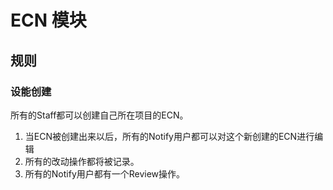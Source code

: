 # ECN 模块

## 规则

### 设能创建

所有的Staff都可以创建自己所在项目的ECN。

1. 当ECN被创建出来以后，所有的Notify用户都可以对这个新创建的ECN进行编辑
2. 所有的改动操作都将被记录。
3. 所有的Notify用户都有一个Review操作。
